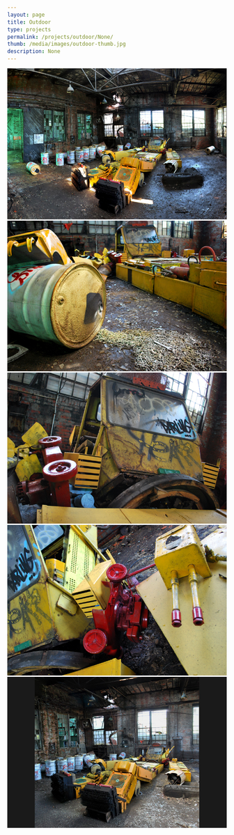 ```yaml
---
layout: page
title: Outdoor 
type: projects
permalink: /projects/outdoor/None/
thumb: /media/images/outdoor-thumb.jpg
description: None
---
```




![](/media/images/outdoor1.jpg)
![](/media/images/outdoor2.jpg)
![](/media/images/outdoor3.jpg)
![](/media/images/outdoor4.jpg)
![](/media/images/outdoor5.jpg)